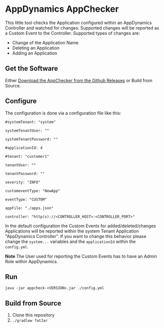 # AppDynamics AppChecker

This little tool checks the Application configured within an AppDynamics Controller and watched for changes. Supported changes will be reported as a Custom Event to the Controller. Supported types of changes are:
  * Change of the Application Name
  * Deleting an Application
  * Adding an Application

## Get the Software

Either [Download the AppChecker from the Github Releases](https://github.com/michaelenglert/appchecker/releases/tag/v1.0) or Build from Source.

## Configure

The configuration is done via a configuration file like this:
```
#systemTenant: "system"

systemTenantUser: ""

systemTenantPassword: ""

#applicationId: 4

#tenant: "customer1"

tenantUser: ""

tenantPassword: ""

severity: "INFO"

customeventType: "NewApp"

eventType: "CUSTOM"

appFile: "./apps.json"

controller: "http(s)://<CONTROLLER_HOST>:<CONTROLLER_PORT>"
```

In the default configuration the Custom Events for added/deleted/changes Applications will be reported within the system Tenant Application "AppDynamics Controller". If you want to change this behavior please change the `system...` variables and the `applicationId` within the `config.yml`.

**Note** The User used for reporting the Custom Events has to have an Admin Role within AppDynamics. 

## Run

`java -jar appcheck-<VERSION>.jar ./config.yml`

## Build from Source

1. Clone this repository
2. `./gradlew fatJar`